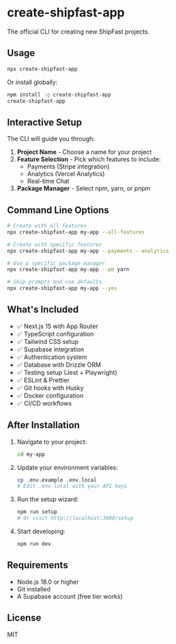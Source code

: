 # create-shipfast-app

The official CLI for creating new ShipFast projects.

## Usage

```bash
npx create-shipfast-app
```

Or install globally:

```bash
npm install -g create-shipfast-app
create-shipfast-app
```

## Interactive Setup

The CLI will guide you through:

1. **Project Name** - Choose a name for your project
2. **Feature Selection** - Pick which features to include:
   - Payments (Stripe integration)
   - Analytics (Vercel Analytics)
   - Real-time Chat
3. **Package Manager** - Select npm, yarn, or pnpm

## Command Line Options

```bash
# Create with all features
npx create-shipfast-app my-app --all-features

# Create with specific features
npx create-shipfast-app my-app --payments --analytics

# Use a specific package manager
npx create-shipfast-app my-app --pm yarn

# Skip prompts and use defaults
npx create-shipfast-app my-app --yes
```

## What's Included

- ✅ Next.js 15 with App Router
- ✅ TypeScript configuration
- ✅ Tailwind CSS setup
- ✅ Supabase integration
- ✅ Authentication system
- ✅ Database with Drizzle ORM
- ✅ Testing setup (Jest + Playwright)
- ✅ ESLint & Prettier
- ✅ Git hooks with Husky
- ✅ Docker configuration
- ✅ CI/CD workflows

## After Installation

1. Navigate to your project:
   ```bash
   cd my-app
   ```

2. Update your environment variables:
   ```bash
   cp .env.example .env.local
   # Edit .env.local with your API keys
   ```

3. Run the setup wizard:
   ```bash
   npm run setup
   # Or visit http://localhost:3000/setup
   ```

4. Start developing:
   ```bash
   npm run dev
   ```

## Requirements

- Node.js 18.0 or higher
- Git installed
- A Supabase account (free tier works)

## License

MIT